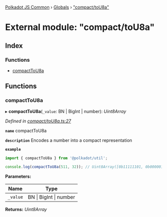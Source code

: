 [Polkadot JS Common](../README.md) › [Globals](../globals.md) › ["compact/toU8a"](_compact_tou8a_.md)

# External module: "compact/toU8a"

## Index

### Functions

* [compactToU8a](_compact_tou8a_.md#compacttou8a)

## Functions

###  compactToU8a

▸ **compactToU8a**(`_value`: BN | BigInt | number): *Uint8Array*

*Defined in [compact/toU8a.ts:27](https://github.com/polkadot-js/common/blob/2d181df3/packages/util/src/compact/toU8a.ts#L27)*

**`name`** compactToU8a

**`description`** Encodes a number into a compact representation

**`example`** 
<BR>

```javascript
import { compactToU8a } from '@polkadot/util';

console.log(compactToU8a(511, 32)); // Uint8Array([0b11111101, 0b00000111])
```

**Parameters:**

Name | Type |
------ | ------ |
`_value` | BN &#124; BigInt &#124; number |

**Returns:** *Uint8Array*
